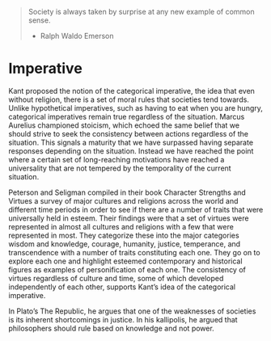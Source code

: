 
> Society is always taken by surprise at any new example of common sense.
> - Ralph Waldo Emerson

# Imperative

Kant proposed the notion of the categorical imperative, the idea that even without religion, there is a set of moral rules that societies tend towards. Unlike hypothetical imperatives, such as having to eat when you are hungry, categorical imperatives remain true regardless of the situation.
Marcus Aurelius championed stoicism, which echoed the same belief that we should strive to seek the consistency between actions regardless of the situation. This signals a maturity that we have surpassed having separate responses depending on the situation. Instead we have reached the point where a certain set of long-reaching motivations have reached a universality that are not tempered by the temporality of the current situation.


Peterson and Seligman compiled in their book Character Strengths and Virtues a survey of major cultures and religions across the world and different time periods in order to see if there are a number of traits that were universally held in esteem. Their findings were that a set of virtues were represented in almost all cultures and religions with a few that were represented in most. They categorize these into the major categories wisdom and knowledge, courage, humanity, justice, temperance, and transcendence with a number of traits constituting each one. They go on to explore each one and highlight esteemed contemporary and historical figures as examples of personification of each one.
The consistency of virtues regardless of culture and time, some of which developed independently of each other, supports Kant’s idea of the categorical imperative.

In Plato’s The Republic, he argues that one of the weaknesses of societies is its inherent shortcomings in justice. In his kallipolis, he argued that philosophers should rule based on knowledge and not power.
